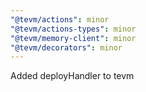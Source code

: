 ```yaml
---
"@tevm/actions": minor
"@tevm/actions-types": minor
"@tevm/memory-client": minor
"@tevm/decorators": minor
---
```


Added deployHandler to tevm
